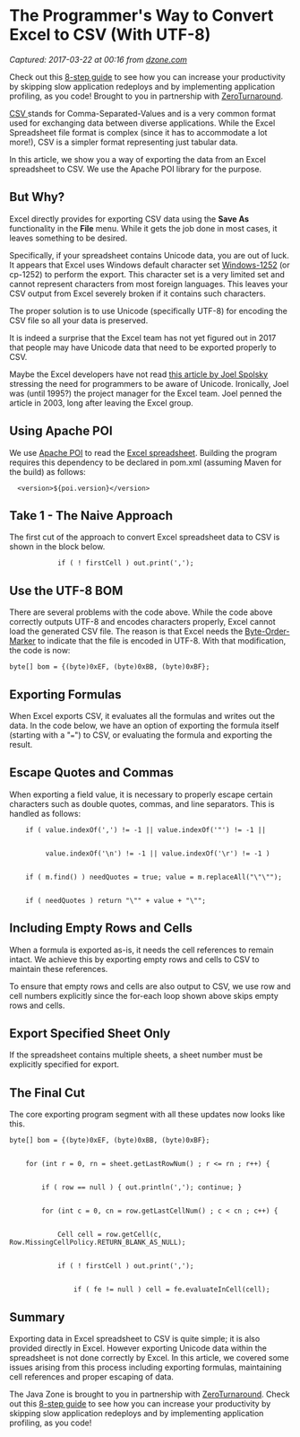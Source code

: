 # The Programmer's Way to Convert Excel to CSV (With UTF-8)

_Captured: 2017-03-22 at 00:16 from [dzone.com](https://dzone.com/articles/the-programmers-way-to-convert-excel-to-csv?edition=286887&utm_source=Daily%20Digest&utm_medium=email&utm_campaign=dd%202017-03-21)_

Check out this [8-step guide](https://dzone.com/go?i=161124&u=https%3A%2F%2Fdzone.com%2Fasset%2Fdownload%2F11431) to see how you can increase your productivity by skipping slow application redeploys and by implementing application profiling, as you code! Brought to you in partnership with [ZeroTurnaround](https://dzone.com/go?i=161124&u=https%3A%2F%2Fdzone.com%2Fasset%2Fdownload%2F11431).

[CSV ](https://tools.ietf.org/html/rfc4180)stands for Comma-Separated-Values and is a very common format used for exchanging data between diverse applications. While the Excel Spreadsheet file format is complex (since it has to accommodate a lot more!), CSV is a simpler format representing just tabular data.

In this article, we show you a way of exporting the data from an Excel spreadsheet to CSV. We use the Apache POI library for the purpose.

## But Why?

Excel directly provides for exporting CSV data using the **Save As** functionality in the **File** menu. While it gets the job done in most cases, it leaves something to be desired.

Specifically, if your spreadsheet contains Unicode data, you are out of luck. It appears that Excel uses Windows default character set [Windows-1252](https://en.wikipedia.org/wiki/Windows-1252) (or cp-1252) to perform the export. This character set is a very limited set and cannot represent characters from most foreign languages. This leaves your CSV output from Excel severely broken if it contains such characters.

The proper solution is to use Unicode (specifically UTF-8) for encoding the CSV file so all your data is preserved.

It is indeed a surprise that the Excel team has not yet figured out in 2017 that people may have Unicode data that need to be exported properly to CSV.

Maybe the Excel developers have not read [this article by Joel Spolsky](https://www.joelonsoftware.com/2003/10/08/the-absolute-minimum-every-software-developer-absolutely-positively-must-know-about-unicode-and-character-sets-no-excuses/) stressing the need for programmers to be aware of Unicode. Ironically, Joel was (until 1995?) the project manager for the Excel team. Joel penned the article in 2003, long after leaving the Excel group.

## Using Apache POI

We use [Apache POI](https://poi.apache.org/) to read the [Excel spreadsheet](https://poi.apache.org/spreadsheet/index.html). Building the program requires this dependency to be declared in pom.xml (assuming Maven for the build) as follows:
    
    
      <version>${poi.version}</version>

## Take 1 - The Naive Approach

The first cut of the approach to convert Excel spreadsheet data to CSV is shown in the block below.
    
    
                if ( ! firstCell ) out.print(',');

## Use the UTF-8 BOM

There are several problems with the code above. While the code above correctly outputs UTF-8 and encodes characters properly, Excel cannot load the generated CSV file. The reason is that Excel needs the [Byte-Order-Marker](https://en.wikipedia.org/wiki/Byte_order_mark) to indicate that the file is encoded in UTF-8. With that modification, the code is now:
    
    
    byte[] bom = {(byte)0xEF, (byte)0xBB, (byte)0xBF};

## Exporting Formulas

When Excel exports CSV, it evaluates all the formulas and writes out the data. In the code below, we have an option of exporting the formula itself (starting with a "`=`") to CSV, or evaluating the formula and exporting the result.

## Escape Quotes and Commas

When exporting a field value, it is necessary to properly escape certain characters such as double quotes, commas, and line separators. This is handled as follows:
    
    
        if ( value.indexOf(',') != -1 || value.indexOf('"') != -1 ||
    
    
             value.indexOf('\n') != -1 || value.indexOf('\r') != -1 )
    
    
        if ( m.find() ) needQuotes = true; value = m.replaceAll("\"\"");
    
    
        if ( needQuotes ) return "\"" + value + "\"";

## Including Empty Rows and Cells

When a formula is exported as-is, it needs the cell references to remain intact. We achieve this by exporting empty rows and cells to CSV to maintain these references.

To ensure that empty rows and cells are also output to CSV, we use row and cell numbers explicitly since the for-each loop shown above skips empty rows and cells.

## Export Specified Sheet Only

If the spreadsheet contains multiple sheets, a sheet number must be explicitly specified for export.

## The Final Cut

The core exporting program segment with all these updates now looks like this.
    
    
    byte[] bom = {(byte)0xEF, (byte)0xBB, (byte)0xBF};
    
    
        for (int r = 0, rn = sheet.getLastRowNum() ; r <= rn ; r++) {
    
    
            if ( row == null ) { out.println(','); continue; }
    
    
            for (int c = 0, cn = row.getLastCellNum() ; c < cn ; c++) {
    
    
                Cell cell = row.getCell(c, Row.MissingCellPolicy.RETURN_BLANK_AS_NULL);
    
    
                if ( ! firstCell ) out.print(',');
    
    
                    if ( fe != null ) cell = fe.evaluateInCell(cell);

## Summary

Exporting data in Excel spreadsheet to CSV is quite simple; it is also provided directly in Excel. However exporting Unicode data within the spreadsheet is not done correctly by Excel. In this article, we covered some issues arising from this process including exporting formulas, maintaining cell references and proper escaping of data.

The Java Zone is brought to you in partnership with [ZeroTurnaround](https://dzone.com/go?i=97821&u=http%3A%2F%2Fpages.zeroturnaround.com%2FRocket-Powered-White-Paper_Rocket-Powered-White-Paper.html%3Futm_source%3Ddzone%26utm_medium%3Djavazone_partner_resources%26utm_campaign%3Drocketpowered). Check out this [8-step guide](https://dzone.com/go?i=97821&u=http%3A%2F%2Fpages.zeroturnaround.com%2FRocket-Powered-White-Paper_Rocket-Powered-White-Paper.html%3Futm_source%3Ddzone%26utm_medium%3Djavazone_partner_resources%26utm_campaign%3Drocketpowered) to see how you can increase your productivity by skipping slow application redeploys and by implementing application profiling, as you code!
